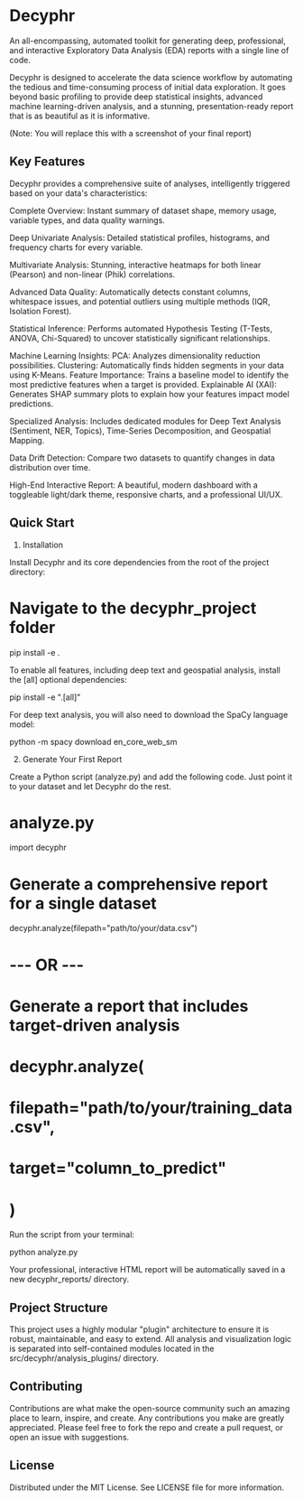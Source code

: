 # Decyphr

An all-encompassing, automated toolkit for generating deep, professional, and interactive Exploratory Data Analysis (EDA) reports with a single line of code.

Decyphr is designed to accelerate the data science workflow by automating the tedious and time-consuming process of initial data exploration. It goes beyond basic profiling to provide deep statistical insights, advanced machine learning-driven analysis, and a stunning, presentation-ready report that is as beautiful as it is informative.

(Note: You will replace this with a screenshot of your final report)

## Key Features

Decyphr provides a comprehensive suite of analyses, intelligently triggered based on your data's characteristics:

Complete Overview: Instant summary of dataset shape, memory usage, variable types, and data quality warnings.

Deep Univariate Analysis: Detailed statistical profiles, histograms, and frequency charts for every variable.

Multivariate Analysis: Stunning, interactive heatmaps for both linear (Pearson) and non-linear (Phik) correlations.

Advanced Data Quality: Automatically detects constant columns, whitespace issues, and potential outliers using multiple methods (IQR, Isolation Forest).

Statistical Inference: Performs automated Hypothesis Testing (T-Tests, ANOVA, Chi-Squared) to uncover statistically significant relationships.

Machine Learning Insights:
PCA: Analyzes dimensionality reduction possibilities.
Clustering: Automatically finds hidden segments in your data using K-Means.
Feature Importance: Trains a baseline model to identify the most predictive features when a target is provided.
Explainable AI (XAI): Generates SHAP summary plots to explain how your features impact model predictions.

Specialized Analysis: Includes dedicated modules for Deep Text Analysis (Sentiment, NER, Topics), Time-Series Decomposition, and Geospatial Mapping.

Data Drift Detection: Compare two datasets to quantify changes in data distribution over time.

High-End Interactive Report: A beautiful, modern dashboard with a toggleable light/dark theme, responsive charts, and a professional UI/UX.

## Quick Start

1. Installation

Install Decyphr and its core dependencies from the root of the project directory:

# Navigate to the decyphr_project folder  
pip install -e .

To enable all features, including deep text and geospatial analysis, install the [all] optional dependencies:

pip install -e ".[all]"

For deep text analysis, you will also need to download the SpaCy language model:

python -m spacy download en_core_web_sm

2. Generate Your First Report

Create a Python script (analyze.py) and add the following code. Just point it to your dataset and let Decyphr do the rest.

# analyze.py  
import decyphr

# Generate a comprehensive report for a single dataset  
decyphr.analyze(filepath="path/to/your/data.csv")

# --- OR ---  

# Generate a report that includes target-driven analysis  
# decyphr.analyze(  
#     filepath="path/to/your/training_data.csv",  
#     target="column_to_predict"  
# )

Run the script from your terminal:

python analyze.py

Your professional, interactive HTML report will be automatically saved in a new decyphr_reports/ directory.

## Project Structure

This project uses a highly modular "plugin" architecture to ensure it is robust, maintainable, and easy to extend. All analysis and visualization logic is separated into self-contained modules located in the src/decyphr/analysis_plugins/ directory.

## Contributing

Contributions are what make the open-source community such an amazing place to learn, inspire, and create. Any contributions you make are greatly appreciated. Please feel free to fork the repo and create a pull request, or open an issue with suggestions.

## License

Distributed under the MIT License. See LICENSE file for more information.